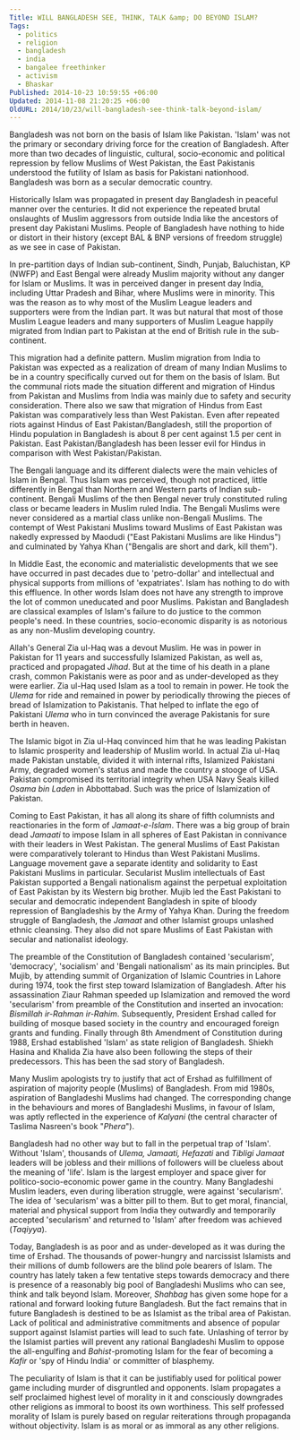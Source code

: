 ```yaml
---
Title: WILL BANGLADESH SEE, THINK, TALK &amp; DO BEYOND ISLAM?
Tags:
  - politics
  - religion
  - bangladesh
  - india
  - bangalee freethinker
  - activism
  - Bhaskar
Published: 2014-10-23 10:59:55 +06:00
Updated: 2014-11-08 21:20:25 +06:00
OldURL: 2014/10/23/will-bangladesh-see-think-talk-beyond-islam/
---
```


Bangladesh was not born on the basis of Islam like Pakistan. 'Islam' was not the primary or secondary driving force for the creation of Bangladesh. After more than two decades of linguistic, cultural, socio-economic and political repression by fellow Muslims of West Pakistan, the East Pakistanis understood the futility of Islam as basis for Pakistani nationhood. Bangladesh was born as a secular democratic country.

Historically Islam was propagated in present day Bangladesh in peaceful manner over the centuries. It did not experience the repeated brutal onslaughts of Muslim aggressors from outside India like the ancestors of present day Pakistani Muslims. People of Bangladesh have nothing to hide or distort in their history (except BAL &amp; BNP versions of freedom struggle) as we see in case of Pakistan.

In pre-partition days of Indian sub-continent, Sindh, Punjab, Baluchistan, KP (NWFP) and East Bengal were already Muslim majority without any danger for Islam or Muslims. It was in perceived danger in present day India, including Uttar Pradesh and Bihar, where Muslims were in minority. This was the reason as to why most of the Muslim League leaders and supporters were from the Indian part. It was but natural that most of those Muslim League leaders and many supporters of Muslim League happily migrated from Indian part to Pakistan at the end of British rule in the sub-continent.

This migration had a definite pattern. Muslim migration from India to Pakistan was expected as a realization of dream of many Indian Muslims to be in a country specifically curved out for them on the basis of Islam. But the communal riots made the situation different and migration of Hindus from Pakistan and Muslims from India was mainly due to safety and security consideration. There also we saw that migration of Hindus from East Pakistan was comparatively less than West Pakistan. Even after repeated riots against Hindus of East Pakistan/Bangladesh, still the proportion of Hindu population in Bangladesh is about 8 per cent against 1.5 per cent in Pakistan. East Pakistan/Bangladesh has been lesser evil for Hindus in comparison with West Pakistan/Pakistan.

The Bengali language and its different dialects were the main vehicles of Islam in Bengal. Thus Islam was perceived, though not practiced, little differently in Bengal than Northern and Western parts of Indian sub-continent. Bengali Muslims of the then Bengal never truly constituted ruling class or became leaders in Muslim ruled India. The Bengali Muslims were never considered as a martial class unlike non-Bengali Muslims. The contempt of West Pakistani Muslims toward Muslims of East Pakistan was nakedly expressed by Maodudi ("East Pakistani Muslims are like Hindus") and culminated by Yahya Khan ("Bengalis are short and dark, kill them").

In Middle East, the economic and materialistic developments that we see have occurred in past decades due to 'petro-dollar' and intellectual and physical supports from millions of 'expatriates'. Islam has nothing to do with this effluence. In other words Islam does not have any strength to improve the lot of common uneducated and poor Muslims. Pakistan and Bangladesh are classical examples of Islam's failure to do justice to the common people's need. In these countries, socio-economic disparity is as notorious as any non-Muslim developing country.

Allah's General Zia ul-Haq was a devout Muslim. He was in power in Pakistan for 11 years and successfully Islamized Pakistan, as well as, practiced and propagated <em>Jihad</em>. But at the time of his death in a plane crash, common Pakistanis were as poor and as under-developed as they were earlier. Zia ul-Haq used Islam as a tool to remain in power. He took the <em>Ulema</em> for ride and remained in power by periodically throwing the pieces of bread of Islamization to Pakistanis. That helped to inflate the ego of Pakistani <em>Ulema</em> who in turn convinced the average Pakistanis for sure berth in heaven.

The Islamic bigot in Zia ul-Haq convinced him that he was leading Pakistan to Islamic prosperity and leadership of Muslim world. In actual Zia ul-Haq made Pakistan unstable, divided it with internal rifts, Islamized Pakistani Army, degraded women's status and made the country a stooge of USA. Pakistan compromised its territorial integrity when USA Navy Seals killed <em>Osama bin Laden</em> in Abbottabad. Such was the price of Islamization of Pakistan.

Coming to East Pakistan, it has all along its share of fifth columnists and reactionaries in the form of <em>Jamaat-e-Islam</em>. There was a big group of brain dead <em>Jamaati</em> to impose Islam in all spheres of East Pakistan in connivance with their leaders in West Pakistan. The general Muslims of East Pakistan were comparatively tolerant to Hindus than West Pakistani Muslims. Language movement gave a separate identity and solidarity to East Pakistani Muslims in particular. Secularist Muslim intellectuals of East Pakistan supported a Bengali nationalism against the perpetual exploitation of East Pakistan by its Western big brother. Mujib led the East Pakistani to secular and democratic independent Bangladesh in spite of bloody repression of Bangladeshis by the Army of Yahya Khan. During the freedom struggle of Bangladesh, the <em>Jamaat</em> and other Islamist groups unlashed ethnic cleansing. They also did not spare Muslims of East Pakistan with secular and nationalist ideology.

The preamble of the Constitution of Bangladesh contained 'secularism', 'democracy', 'socialism' and 'Bengali nationalism' as its main principles. But Mujib, by attending summit of Organization of Islamic Countries in Lahore during 1974, took the first step toward Islamization of Bangladesh. After his assassination Ziaur Rahman speeded up Islamization and removed the word 'secularism' from preamble of the Constitution and inserted an invocation: <em>Bismillah ir-Rahman ir-Rahim</em>. Subsequently, President Ershad called for building of mosque based society in the country and encouraged foreign grants and funding. Finally through 8th Amendment of Constitution during 1988, Ershad established 'Islam' as state religion of Bangladesh. Shiekh Hasina and Khalida Zia have also been following the steps of their predecessors. This has been the sad story of Bangladesh.

Many Muslim apologists try to justify that act of Ershad as fulfillment of aspiration of majority people (Muslims) of Bangladesh. From mid 1980s, aspiration of Bangladeshi Muslims had changed. The corresponding change in the behaviours and mores of Bangladeshi Muslims, in favour of Islam, was aptly reflected in the experience of <em>Kalyani</em> (the central character of Taslima Nasreen's book "<em>Phera</em>").

Bangladesh had no other way but to fall in the perpetual trap of 'Islam'. Without 'Islam', thousands of <em>Ulema, Jamaati, Hefazati</em> and <em>Tibligi Jamaat</em> leaders will be jobless and their millions of followers will be clueless about the meaning of 'life'. Islam is the largest employer and space giver for politico-socio-economic power game in the country. Many Bangladeshi Muslim leaders, even during liberation struggle, were against 'secularism'. The idea of 'secularism' was a bitter pill to them. But to get moral, financial, material and physical support from India they outwardly and temporarily accepted 'secularism' and returned to 'Islam' after freedom was achieved (<em>Taqiyya</em>).

Today, Bangladesh is as poor and as under-developed as it was during the time of Ershad. The thousands of power-hungry and narcissist Islamists and their millions of dumb followers are the blind pole bearers of Islam. The country has lately taken a few tentative steps towards democracy and there is presence of a reasonably big pool of Bangladeshi Muslims who can see, think and talk beyond Islam. Moreover, <em>Shahbag</em> has given some hope for a rational and forward looking future Bangladesh. But the fact remains that in future Bangladesh is destined to be as Islamist as the tribal area of Pakistan. Lack of political and administrative commitments and absence of popular support against Islamist parties will lead to such fate.  Unlashing of terror by the Islamist parties will prevent any rational Bangladeshi Muslim to oppose the all-engulfing and <em>Bahist</em>-promoting Islam for the fear of becoming a <em>Kafir</em> or 'spy of Hindu India' or committer of blasphemy.

The peculiarity of Islam is that it can be justifiably used for political power game including murder of disgruntled and opponents. Islam propagates a self proclaimed highest level of morality in it and consciously downgrades other religions as immoral to boost its own worthiness. This self professed morality of Islam is purely based on regular reiterations through propaganda without objectivity. Islam is as moral or as immoral as any other religions.

